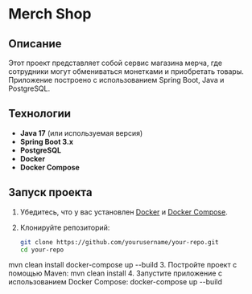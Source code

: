 # Merch Shop

## Описание

Этот проект представляет собой сервис магазина мерча, где сотрудники могут обмениваться монетками и приобретать товары. Приложение построено с использованием Spring Boot, Java и PostgreSQL.

## Технологии

- **Java 17** (или используемая версия)
- **Spring Boot 3.x**
- **PostgreSQL**
- **Docker**
- **Docker Compose**

## Запуск проекта

1. Убедитесь, что у вас установлен [Docker](https://www.docker.com/get-started) и [Docker Compose](https://docs.docker.com/compose/install/).
2. Клонируйте репозиторий:

   ```bash
   git clone https://github.com/yourusername/your-repo.git
   cd your-repo
mvn clean install
docker-compose up --build
3. Постройте проект с помощью Maven:
  mvn clean install
4. Запустите приложение с использованием Docker Compose:
  docker-compose up --build
